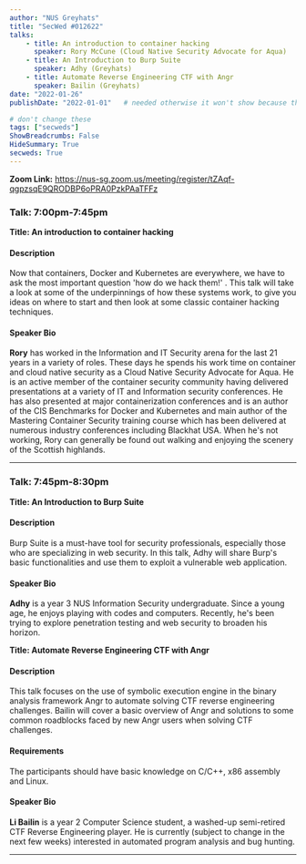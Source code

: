 ```yaml
---
author: "NUS Greyhats"
title: "SecWed #012622"
talks:
    - title: An introduction to container hacking
      speaker: Rory McCune (Cloud Native Security Advocate for Aqua)
    - title: An Introduction to Burp Suite
      speaker: Adhy (Greyhats)
    - title: Automate Reverse Engineering CTF with Angr
      speaker: Bailin (Greyhats)
date: "2022-01-26"
publishDate: "2022-01-01"   # needed otherwise it won't show because the date is in the future

# don't change these
tags: ["secweds"]
ShowBreadcrumbs: False
HideSummary: True
secweds: True
---
```


**Zoom Link:** https://nus-sg.zoom.us/meeting/register/tZAqf-qgpzsqE9QRODBP6oPRA0PzkPAaTFFz

### Talk: 7:00pm-7:45pm
**Title: An introduction to container hacking**

#### Description
Now that containers, Docker and Kubernetes are everywhere, we have to ask the most important question 'how do we hack them!' . This talk will take a look at some of the underpinnings of how these systems work, to give you ideas on where to start and then look at some classic container hacking techniques.

#### Speaker Bio
**Rory** has worked in the Information and IT Security arena for the last 21 years in a variety of roles. These days he spends his work time on container and cloud native security as a Cloud Native Security Advocate for Aqua. He is an active member of the container security community having delivered presentations at a variety of IT and Information security conferences. He has also presented at major containerization conferences and is an author of the CIS Benchmarks for Docker and Kubernetes and main author of the Mastering Container Security training course which has been delivered at numerous industry conferences including Blackhat USA. When he's not working, Rory can generally be found out walking and enjoying the scenery of the Scottish highlands.

----

### Talk: 7:45pm-8:30pm
**Title: An Introduction to Burp Suite**

#### Description
Burp Suite is a must-have tool for security professionals, especially those who are specializing in web security. In this talk, Adhy will share Burp's basic functionalities and use them to exploit a vulnerable web application.

#### Speaker Bio
**Adhy** is a year 3 NUS Information Security undergraduate. Since a young age, he enjoys playing with codes and computers. Recently, he's been trying to explore penetration testing and web security to broaden his horizon.

**Title: Automate Reverse Engineering CTF with Angr**

#### Description
This talk focuses on the use of symbolic execution engine in the binary analysis framework Angr to automate solving CTF reverse engineering challenges. Bailin will cover a basic overview of Angr and solutions to some common roadblocks faced by new Angr users when solving CTF challenges.

#### Requirements

The participants should have basic knowledge on C/C++, x86 assembly and Linux.

#### Speaker Bio
**Li Bailin** is a year 2 Computer Science student, a washed-up semi-retired CTF Reverse Engineering player. He is currently (subject to change in the next few weeks) interested in automated program analysis and bug hunting.

----
